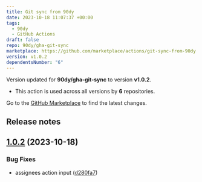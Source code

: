 ```yaml
---
title: Git sync from 90dy
date: 2023-10-18 11:07:37 +00:00
tags:
  - 90dy
  - GitHub Actions
draft: false
repo: 90dy/gha-git-sync
marketplace: https://github.com/marketplace/actions/git-sync-from-90dy
version: v1.0.2
dependentsNumber: "6"
---
```



Version updated for **90dy/gha-git-sync** to version **v1.0.2**.
- This action is used across all versions by **6** repositories.

Go to the [GitHub Marketplace](https://github.com/marketplace/actions/git-sync-from-90dy) to find the latest changes.

## Release notes

## [1.0.2](https://github.com/90dy/gha-git-sync/compare/v1.0.1...v1.0.2) (2023-10-18)


### Bug Fixes

* assignees action input ([d280fa7](https://github.com/90dy/gha-git-sync/commit/d280fa7d565164023175f054ca5f2e32d4b2035d))




